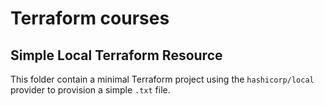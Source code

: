 # Terraform courses

## Simple Local Terraform Resource
This folder contain a minimal Terraform project using the `hashicorp/local` provider to provision a simple `.txt` file.